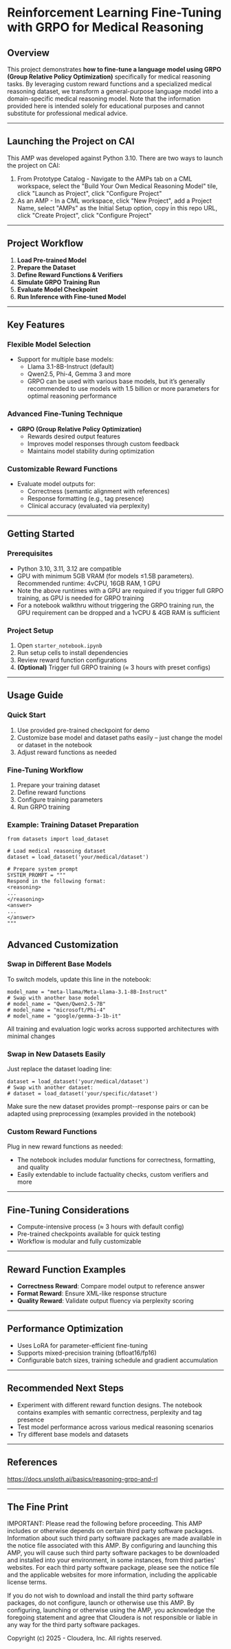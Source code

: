 Reinforcement Learning Fine-Tuning with GRPO for Medical Reasoning
==================================================================

Overview
--------

This project demonstrates **how to fine-tune a language model using GRPO (Group Relative Policy Optimization)** specifically for medical reasoning tasks. By leveraging custom reward functions and a specialized medical reasoning dataset, we transform a general-purpose language model into a domain-specific medical reasoning model. Note that the information provided here is intended solely for educational purposes and cannot substitute for professional medical advice.

* * * * *

Launching the Project on CAI
----------------------------

This AMP was developed against Python 3.10. There are two ways to launch the project on CAI:

1.  From Prototype Catalog - Navigate to the AMPs tab on a CML workspace, select the "Build Your Own Medical Reasoning Model" tile, click "Launch as Project", click "Configure Project"
2.  As an AMP - In a CML workspace, click "New Project", add a Project Name, select "AMPs" as the Initial Setup option, copy in this repo URL, click "Create Project", click "Configure Project"

* * * * *

Project Workflow
----------------

1.  **Load Pre-trained Model**
2.  **Prepare the Dataset**
3.  **Define Reward Functions & Verifiers**
4.  **Simulate GRPO Training Run**
5.  **Evaluate Model Checkpoint**
6.  **Run Inference with Fine-tuned Model**

* * * * *

Key Features
------------

### Flexible Model Selection

-   Support for multiple base models:
    -   Llama 3.1-8B-Instruct (default)
    -   Qwen2.5, Phi-4, Gemma 3 and more
    -   GRPO can be used with various base models, but it’s generally recommended to use models with 1.5 billion or more parameters for optimal reasoning performance

### Advanced Fine-Tuning Technique

-   **GRPO (Group Relative Policy Optimization)**
    -   Rewards desired output features
    -   Improves model responses through custom feedback
    -   Maintains model stability during optimization

### Customizable Reward Functions

-   Evaluate model outputs for:
    -   Correctness (semantic alignment with references)
    -   Response formatting (e.g., tag presence)
    -   Clinical accuracy (evaluated via perplexity)

* * * * *

Getting Started
---------------

### Prerequisites

-   Python 3.10, 3.11, 3.12 are compatible
-   GPU with minimum 5GB VRAM (for models ≤1.5B parameters). Recommended runtime: 4vCPU, 16GB RAM, 1 GPU 
-   Note the above runtimes with a GPU are required if you trigger full GRPO training, as GPU is needed for GRPO training
-   For a notebook walkthru without triggering the GRPO training run, the GPU requirement can be dropped and a 1vCPU & 4GB RAM is sufficient

### Project Setup

1.  Open `starter_notebook.ipynb`
2.  Run setup cells to install dependencies
3.  Review reward function configurations
4.  **(Optional)** Trigger full GRPO training (≈ 3 hours with preset configs)

* * * * *

Usage Guide
-----------

### Quick Start

1.  Use provided pre-trained checkpoint for demo
2.  Customize base model and dataset paths easily – just change the model or dataset in the notebook
3.  Adjust reward functions as needed

### Fine-Tuning Workflow

1.  Prepare your training dataset
2.  Define reward functions
3.  Configure training parameters
4.  Run GRPO training

### Example: Training Dataset Preparation

```
from datasets import load_dataset

# Load medical reasoning dataset
dataset = load_dataset('your/medical/dataset')

# Prepare system prompt
SYSTEM_PROMPT = """
Respond in the following format:
<reasoning>
...
</reasoning>
<answer>
...
</answer>
"""

```

Advanced Customization
----------------------

### Swap in Different Base Models

To switch models, update this line in the notebook:

```
model_name = "meta-llama/Meta-Llama-3.1-8B-Instruct" 
# Swap with another base model 
# model_name = "Qwen/Qwen2.5-7B" 
# model_name = "microsoft/Phi-4" 
# model_name = "google/gemma-3-1b-it"
```

All training and evaluation logic works across supported architectures with minimal changes

### Swap in New Datasets Easily

Just replace the dataset loading line:

```
dataset = load_dataset('your/medical/dataset')
# Swap with another dataset:
# dataset = load_dataset('your/specific/dataset')
```

Make sure the new dataset provides prompt--response pairs or can be adapted using preprocessing (examples provided in the notebook)

### Custom Reward Functions

Plug in new reward functions as needed:

-   The notebook includes modular functions for correctness, formatting, and quality
-   Easily extendable to include factuality checks, custom verifiers and more

* * * * *

Fine-Tuning Considerations
--------------------------

-   Compute-intensive process (≈ 3 hours with default config)
-   Pre-trained checkpoints available for quick testing
-   Workflow is modular and fully customizable

* * * * *

Reward Function Examples
------------------------

-   **Correctness Reward**: Compare model output to reference answer
-   **Format Reward**: Ensure XML-like response structure
-   **Quality Reward**: Validate output fluency via perplexity scoring

* * * * *

Performance Optimization
------------------------

-   Uses LoRA for parameter-efficient fine-tuning
-   Supports mixed-precision training (bfloat16/fp16)
-   Configurable batch sizes, training schedule and gradient accumulation

* * * * *

Recommended Next Steps
----------------------

-   Experiment with different reward function designs. The notebook contains examples with semantic correctness, perplexity and tag presence
-   Test model performance across various medical reasoning scenarios
-   Try different base models and datasets

* * * * *

References
----------------------

https://docs.unsloth.ai/basics/reasoning-grpo-and-rl

* * * * *

The Fine Print
----------------------

IMPORTANT: Please read the following before proceeding. This AMP includes or otherwise depends on certain third party software packages. Information about such third party software packages are made available in the notice file associated with this AMP. By configuring and launching this AMP, you will cause such third party software packages to be downloaded and installed into your environment, in some instances, from third parties' websites. For each third party software package, please see the notice file and the applicable websites for more information, including the applicable license terms.

If you do not wish to download and install the third party software packages, do not configure, launch or otherwise use this AMP. By configuring, launching or otherwise using the AMP, you acknowledge the foregoing statement and agree that Cloudera is not responsible or liable in any way for the third party software packages.

Copyright (c) 2025 - Cloudera, Inc. All rights reserved.